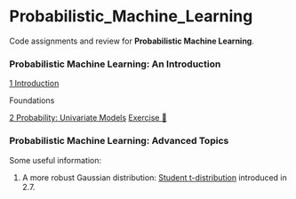 # Probabilistic_Machine_Learning

Code assignments and review for **Probabilistic Machine Learning**.



### **Probabilistic Machine Learning: An Introduction**

[1 Introduction](PML_An_Introduction/1_Introduction.md)

Foundations

[2 Probability: Univariate Models](PML_An_Introduction/A_Foundations/2_Probability_Univariate_Models.md)  [Exercise :page_with_curl:](PML_An_Introduction/Exercises/2.9_Exercises.md)



### Probabilistic Machine Learning: Advanced Topics



Some useful information:

1. A more robust Gaussian distribution: [Student t-distribution](PML_An_Introduction/A_Foundations/2_Probability_Univariate_Models.md) introduced in 2.7.
